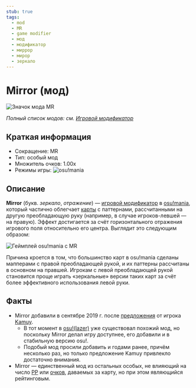 ```yaml
---
stub: true
tags:
  - mod
  - MR
  - game modifier
  - мод
  - модификатор
  - миррор
  - мирор
  - зеркало
---
```


# Mirror (мод)

![Значок мода MR](/wiki/shared/mods/MR.png "Значок мода Mirror (MR)")

*Полный список модов: см. [Игровой модификатор](/wiki/Gameplay/Game_modifier)*

## Краткая информация

- Сокращение: MR
- Тип: особый мод
- Множитель очков: 1.00x
- Режимы игры: ![][osu!mania]

## Описание

**Mirror** (букв. *зеркало*, *отражение*) — [игровой модификатор](/wiki/Gameplay/Game_modifier) в [osu!mania](/wiki/Game_mode/osu!mania), который частично облегчает [карты](/wiki/Beatmap) с паттернами, рассчитанными на другую преобладающую руку (например, в случае игроков-левшей — на правую). Эффект достигается за счёт горизонтального отражения игрового поля относительно его центра. Выглядит это следующим образом:

![Геймплей osu!mania с MR](img/MR-comparison-mania.jpg "Сравнение игрового процесса osu!mania до активации Mirrors (слева) и после (справа)")

Причина кроется в том, что большинство карт в osu!mania сделаны мапперами с правой преобладающей рукой, и их паттерны рассчитаны в основном на правшей. Игрокам с левой преобладающей рукой становится проще играть «зеркальные» версии таких карт за счёт более эффективного использования левой руки.

## Факты

- Mirror добавили в сентябре 2019 г. после [предложения](https://osu.ppy.sh/community/forums/topics/956618) от игрока [Kamuy](https://osu.ppy.sh/users/7439226).
  - В тот момент в [osu!(lazer)](/wiki/Client/Release_stream/Lazer) уже существовал похожий мод, но поскольку Mirror делал игру доступнее, его добавили и в стабильную версию osu!.
  - Подобый мод просили добавить и годами ранее, причём несколько раз, но только предложение Kamuy привлекло достаточно внимания.
- Mirror — единственный мод из остальных особых, не влияющий на число [PP](/wiki/Performance_points) или [очков](/wiki/Gameplay/Score), даваемых за карту, но при этом являющийся рейтинговым.

[osu!mania]: /wiki/shared/mode/mania.png "osu!mania"

